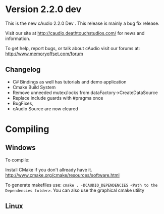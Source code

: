 # Version 2.2.0 dev

This is the new cAudio 2.2.0 Dev . This release is mainly a bug fix release.

Visit our site at http://caudio.deathtouchstudios.com/ for news and information.

To get help, report bugs, or talk about cAudio visit our forums at: http://www.memoryoffset.com/forum

## Changelog

* C# Bindings as well has tutorials and demo application
* Cmake Build System
* Remove unneeded mutex/locks from dataFactory->CreateDataSource
* Replace include guards with #pragma once
* BugFixes,
* cAudio Source are now cleared

# Compiling

## Windows

To compile:

Install CMake if you don't allready have it. http://www.cmake.org/cmake/resources/software.html

To generate makefiles use: `cmake . -DCAUDIO_DEPENDENCIES <Path to the Dependencies folder>`. You can also use the graphical cmake utility

## Linux
